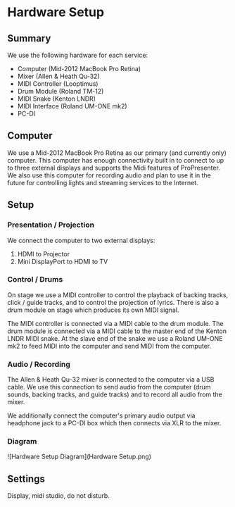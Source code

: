 # Hardware Setup

## Summary

We use the following hardware for each service:

* Computer (Mid-2012 MacBook Pro Retina)
* Mixer (Allen & Heath Qu-32)
* MIDI Controller (Looptimus)
* Drum Module (Roland TM-12)
* MIDI Snake (Kenton LNDR)
* MIDI Interface (Roland UM-ONE mk2)
* PC-DI

## Computer

We use a Mid-2012 MacBook Pro Retina as our primary (and currently only) computer. This computer has enough connectivity built in to connect to up to three external displays and supports the Midi features of ProPresenter. We also use this computer for recording audio and plan to use it in the future for controlling lights and streaming services to the Internet.

## Setup

### Presentation / Projection

We connect the computer to two external displays:

1. HDMI to Projector
1. Mini DisplayPort to HDMI to TV

### Control / Drums

On stage we use a MIDI controller to control the playback of backing tracks, click / guide tracks, and to control the projection of lyrics. There is also a drum module on stage which produces its own MIDI signal.

The MIDI controller is connected via a MIDI cable to the drum module. The drum module is connected via a MIDI cable to the master end of the Kenton LNDR MIDI snake. At the slave end of the snake we use a Roland UM-ONE mk2 to feed MIDI into the computer and send MIDI from the computer.

### Audio / Recording

The Allen & Heath Qu-32 mixer is connected to the computer via a USB cable. We use this connection to send audio from the computer (drum sounds, backing tracks, and guide tracks) and to record all audio from the mixer.

We additionally connect the computer's primary audio output via headphone jack to a PC-DI box which then connects via XLR to the mixer.

### Diagram 

![Hardware Setup Diagram](Hardware Setup.png)


## Settings

Display, midi studio, do not disturb.